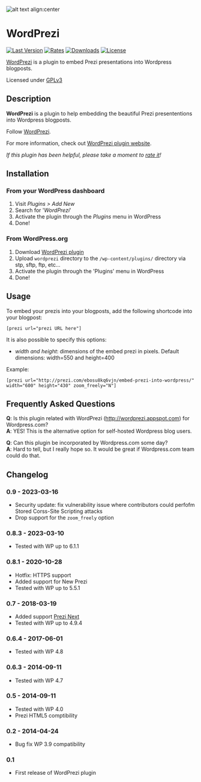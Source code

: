 ![alt text align:center](http://wordprezi.appspot.com/assets/img/logo64x64.png "WordPrezi")

# WordPrezi

[![Last Version](https://img.shields.io/wordpress/plugin/v/wordprezi.svg?style=flat-square)](https://wordpress.org/plugins/wordprezi/)
[![Rates](https://img.shields.io/wordpress/plugin/r/wordprezi.svg?style=flat-square)](https://wordpress.org/support/view/plugin-reviews/wordprezi/)
[![Downloads](https://img.shields.io/wordpress/plugin/dt/wordprezi.svg?style=flat-square)](https://wordpress.org/plugins/wordprezi/stats/)
[![License](https://img.shields.io/badge/license-GPLv3-red.svg?style=flat-square)](license.txt)

[WordPrezi](http://wordprezi.appspot.com/plugin) is a plugin to embed Prezi presentations into Wordpress blogposts.

Licensed under [GPLv3](https://www.gnu.org/licenses/gpl.html)

## Description

**WordPrezi** is a plugin to help embedding the beautiful Prezi presententions into Wordpress blogposts.

Follow [WordPrezi](https://twitter.com/WordPrezi).

For more information, check out [WordPrezi plugin website](http://wordprezi.appspot.com/plugin).

*If this plugin has been helpful, please take a moment to
[rate it](http://wordpress.org/support/view/plugin-reviews/wordprezi#postform)!*

## Installation

### From your WordPress dashboard

1. Visit *Plugins > Add New*
1. Search for '*WordPrezi*'
1. Activate the plugin through the *Plugins* menu in WordPress
1. Done!

### From WordPress.org

1. Download [WordPrezi plugin](https://wordpress.org/plugins/wordprezi/)
1. Upload `wordprezi` directory to the `/wp-content/plugins/` directory via stp, sftp, ftp, etc...
1. Activate the plugin through the 'Plugins' menu in WordPress
1. Done!

## Usage

To embed your prezis into your blogposts, add the following shortcode into your blogpost:

`
[prezi url="prezi URL here"]
`

It is also possible to specify this options:
* *width and height*: dimensions of the embed prezi in pixels. Default dimensions: width=550 and height=400

Example:

`
[prezi url="http://prezi.com/ebosu8kq6vjn/embed-prezi-into-wordpress/" width="600" height="430" zoom_freely="N"]
`

## Frequently Asked Questions

**Q**: Is this plugin related with WordPrezi (http://wordprezi.appspot.com) for Wordpress.com?  
**A**: YES! This is the alternative option for self-hosted Wordpress blog users.

**Q**: Can this plugin be incorporated by Wordpress.com some day?  
**A**: Hard to tell, but I really hope so. It would be great if Wordpress.com team could do that.

## Changelog

### 0.9 - 2023-03-16
* Security update: fix vulnerability issue where contributors could perfofm Stored Corss-Site Scripting attacks
* Drop support for the `zoom_freely` option

### 0.8.3 - 2023-03-10
* Tested with WP up to 6.1.1

### 0.8.1 - 2020-10-28
* Hotfix: HTTPS support
* Added support for New Prezi
* Tested with WP up to 5.5.1

### 0.7 - 2018-03-19
* Added support [Prezi Next](https://blog.prezi.com/prezi-next/)
* Tested with WP up to 4.9.4

### 0.6.4 - 2017-06-01
* Tested with WP 4.8

### 0.6.3 - 2014-09-11
* Tested with WP 4.7

### 0.5 - 2014-09-11
* Tested with WP 4.0
* Prezi HTML5 comptibility

### 0.2 - 2014-04-24
* Bug fix WP 3.9 compatibility

### 0.1
* First release of WordPrezi plugin
